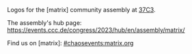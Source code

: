 Logos for the [matrix] community assembly at [37C3](https://events.ccc.de/congress/2023/infos/startpage.html).

The assembly's hub page: https://events.ccc.de/congress/2023/hub/en/assembly/matrix/

Find us on [matrix]: [#chaosevents:matrix.org](https://matrix.to/#/#chaosevents:matrix.org)
